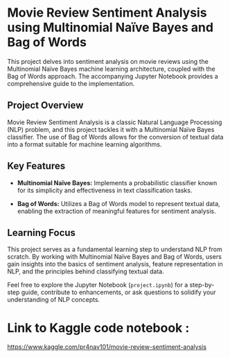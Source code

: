 # Movie Review Sentiment Analysis using Multinomial Naïve Bayes and Bag of Words

This project delves into sentiment analysis on movie reviews using the Multinomial Naïve Bayes machine learning architecture, coupled with the Bag of Words approach. The accompanying Jupyter Notebook provides a comprehensive guide to the implementation.

## Project Overview

Movie Review Sentiment Analysis is a classic Natural Language Processing (NLP) problem, and this project tackles it with a Multinomial Naïve Bayes classifier. The use of Bag of Words allows for the conversion of textual data into a format suitable for machine learning algorithms.

## Key Features

- **Multinomial Naïve Bayes:** Implements a probabilistic classifier known for its simplicity and effectiveness in text classification tasks.

- **Bag of Words:** Utilizes a Bag of Words model to represent textual data, enabling the extraction of meaningful features for sentiment analysis.

## Learning Focus

This project serves as a fundamental learning step to understand NLP from scratch. By working with Multinomial Naïve Bayes and Bag of Words, users gain insights into the basics of sentiment analysis, feature representation in NLP, and the principles behind classifying textual data.

Feel free to explore the Jupyter Notebook (`project.ipynb`) for a step-by-step guide, contribute to enhancements, or ask questions to solidify your understanding of NLP concepts.

# Link to Kaggle code notebook :
https://www.kaggle.com/pr4nav101/movie-review-sentiment-analysis
